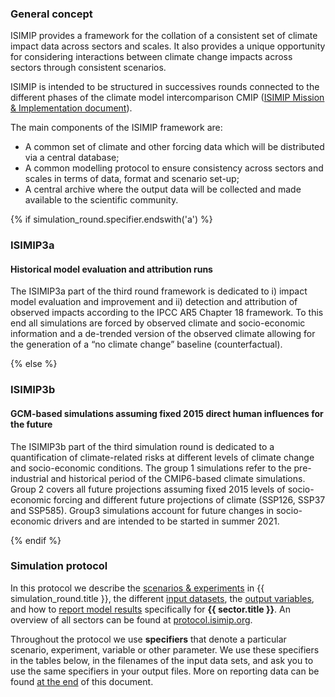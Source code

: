 ### General concept

ISIMIP provides a framework for the collation of a consistent set of climate impact data across sectors and scales. It also provides a unique opportunity for considering interactions between climate change impacts across sectors through consistent scenarios.

ISIMIP is intended to be structured in successives rounds connected to the different phases of the climate model intercomparison CMIP ([ISIMIP Mission & Implementation document](https://www.isimip.org/documents/355/MissionAndImplementation_12Sep2018.pdf)).

The main components of the ISIMIP framework are:

* A common set of climate and other forcing data which will be distributed via a central database;
* A common modelling protocol to ensure consistency across sectors and scales in terms of data, format and scenario set-up;
* A central archive where the output data will be collected and made available to the scientific community.

{% if simulation_round.specifier.endswith('a') %}

### ISIMIP3a

#### Historical model evaluation and attribution runs

The ISIMIP3a part of the third round framework is dedicated to i) impact model evaluation and improvement and ii) detection and attribution of observed impacts according to the IPCC AR5 Chapter 18 framework. To this end all simulations are forced by observed climate and socio-economic information and a de-trended version of the observed climate allowing for the generation of a “no climate change” baseline (counterfactual).

{% else %}

### ISIMIP3b

#### GCM-based simulations assuming fixed 2015 direct human influences for the future

The ISIMIP3b part of the third simulation round is dedicated to a quantification of climate-related risks at different levels of climate change and socio-economic conditions. The group 1 simulations refer to the pre-industrial and historical period of the CMIP6-based climate simulations. Group 2 covers all future projections assuming fixed 2015 levels of socio-economic forcing and different future projections of climate (SSP126, SSP37 and SSP585). Group3 simulations account for future changes in socio-economic drivers and are intended to be started in summer 2021.

{% endif %}

### Simulation protocol

In this protocol we describe the [scenarios & experiments](#scenarios-experiments) in {{ simulation_round.title }}, the different [input datasets](#input-data), the [output variables](#output-data), and how to [report model results](#reporting-model-results) specifically for **{{ sector.title }}**. An overview of all sectors can be found at [protocol.isimip.org](https://protocol.isimip.org).

Throughout the protocol we use **specifiers** that denote a particular scenario, experiment, variable or other parameter. We use these specifiers in the tables below, in the filenames of the input data sets, and ask you to use the same specifiers in your output files. More on reporting data can be found [at the end](#reporting-model-results) of this document.
